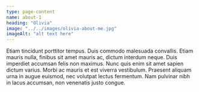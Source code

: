 ```yaml
---
type: page-content
name: about-1
heading: "Olivia"
image: "../../images/olivia-about-me.jpg"
imageAlt: "alt text here"
---
```


Etiam tincidunt porttitor tempus. Duis commodo malesuada convallis. Etiam mauris nulla, finibus sit amet mauris ac, dictum interdum neque. Duis imperdiet accumsan felis non maximus. Nunc quis enim sit amet sapien dictum varius. Morbi ac mauris et est viverra vestibulum. Praesent aliquam urna in augue euismod, nec volutpat lectus fermentum. Nam pulvinar nibh in lacus accumsan, non venenatis justo congue.

